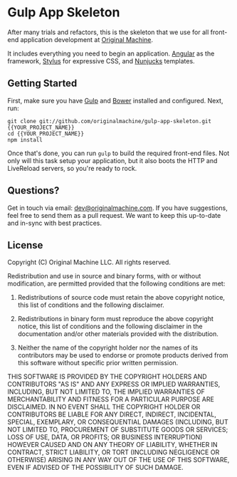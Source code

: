 # Gulp App Skeleton

After many trials and refactors, this is the skeleton that we use for all front-end application development at [Original Machine](http://originalmachine.com).

It includes everything you need to begin an application. [Angular](https://angularjs.org) as the framework, [Stylus](http://learnboost.github.io/stylus) for expressive CSS,
and [Nunjucks](http://mozilla.github.io/nunjucks) templates.

## Getting Started

First, make sure you have [Gulp](http://gulpjs.com) and [Bower](http://bower.io)
installed and configured. Next, run:

```
git clone git://github.com/originalmachine/gulp-app-skeleton.git {{YOUR_PROJECT_NAME}}
cd {{YOUR_PROJECT_NAME}}
npm install
```

Once that's done, you can run ```gulp``` to build the required front-end files.
Not only will this task setup your application, but it also boots the HTTP and
LiveReload servers, so you're ready to rock.

## Questions?

Get in touch via email: dev@originalmachine.com. If you have suggestions, feel
free to send them as a pull request. We want to keep this up-to-date and in-sync
with best practices.

## License

Copyright (C) Original Machine LLC.
All rights reserved.

Redistribution and use in source and binary forms, with or without modification, are permitted provided that the following conditions are met:

1. Redistributions of source code must retain the above copyright notice, this list of conditions and the following disclaimer.

2. Redistributions in binary form must reproduce the above copyright notice, this list of conditions and the following disclaimer in the documentation and/or other materials provided with the distribution.

3. Neither the name of the copyright holder nor the names of its contributors may be used to endorse or promote products derived from this software without specific prior written permission.

THIS SOFTWARE IS PROVIDED BY THE COPYRIGHT HOLDERS AND CONTRIBUTORS "AS IS" AND ANY EXPRESS OR IMPLIED WARRANTIES, INCLUDING, BUT NOT LIMITED TO, THE IMPLIED WARRANTIES OF MERCHANTABILITY AND FITNESS FOR A PARTICULAR PURPOSE ARE DISCLAIMED. IN NO EVENT SHALL THE COPYRIGHT HOLDER OR CONTRIBUTORS BE LIABLE FOR ANY DIRECT, INDIRECT, INCIDENTAL, SPECIAL, EXEMPLARY, OR CONSEQUENTIAL DAMAGES (INCLUDING, BUT NOT LIMITED TO, PROCUREMENT OF SUBSTITUTE GOODS OR SERVICES; LOSS OF USE, DATA, OR PROFITS; OR BUSINESS INTERRUPTION) HOWEVER CAUSED AND ON ANY THEORY OF LIABILITY, WHETHER IN CONTRACT, STRICT LIABILITY, OR TORT (INCLUDING NEGLIGENCE OR OTHERWISE) ARISING IN ANY WAY OUT OF THE USE OF THIS SOFTWARE, EVEN IF ADVISED OF THE POSSIBILITY OF SUCH DAMAGE.
